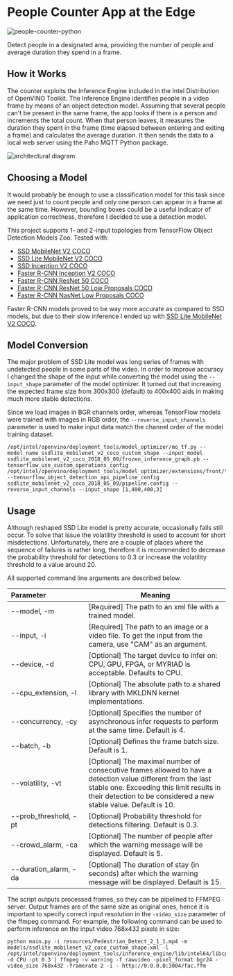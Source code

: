 # People Counter App at the Edge

![people-counter-python](./images/people-counter-image.png)

Detect people in a designated area, providing the number of people and average duration they spend in a frame.


## How it Works

The counter exploits the Inference Engine included in the Intel Distribution of OpenVINO Toolkit. The Inference Engine identifies people in a video frame by means of an object detection model. Assuming that several people can't be present in the same frame, the app looks if there is a person and increments the total count. When that person leaves, it measures the duration they spent in the frame (time elapsed between entering and exiting a frame) and calculates the average duration. It then sends the data to a local web server using the Paho MQTT Python package.

![architectural diagram](./images/arch_diagram.png)

## Choosing a Model

It would probably be enough to use a classification model for this task since we need just to count people and only one person can appear in a frame at the same time. However, bounding boxes could be a useful indicator of application correctness, therefore I decided to use a detection model. 

This project supports 1- and 2-input topologies from TensorFlow Object Detection Models Zoo. Tested with:
* [SSD MobileNet V2 COCO](http://download.tensorflow.org/models/object_detection/ssd_mobilenet_v2_coco_2018_03_29.tar.gz)
* [SSD Lite MobileNet V2 COCO](http://download.tensorflow.org/models/object_detection/ssdlite_mobilenet_v2_coco_2018_05_09.tar.gz)
* [SSD Inception V2 COCO](http://download.tensorflow.org/models/object_detection/ssd_inception_v2_coco_2018_01_28.tar.gz)
* [Faster R-CNN Inception V2 COCO](http://download.tensorflow.org/models/object_detection/faster_rcnn_inception_v2_coco_2018_01_28.tar.gz)
* [Faster R-CNN ResNet 50 COCO](http://download.tensorflow.org/models/object_detection/faster_rcnn_resnet50_coco_2018_01_28.tar.gz)
* [Faster R-CNN ResNet 50 Low Proposals COCO](http://download.tensorflow.org/models/object_detection/faster_rcnn_resnet50_lowproposals_coco_2018_01_28.tar.gz)
* [Faster R-CNN NasNet Low Proposals COCO](http://download.tensorflow.org/models/object_detection/faster_rcnn_nas_lowproposals_coco_2018_01_28.tar.gz)

Faster R-CNN models proved to be way more accurate as compared to SSD models, but due to their slow inference I ended up with [SSD Lite MobileNet V2 COCO](http://download.tensorflow.org/models/object_detection/ssdlite_mobilenet_v2_coco_2018_05_09.tar.gz).


## Model Conversion

The major problem of SSD Lite model was long series of frames with undetected people in some parts of the video. In order to improve accuracy I changed the shape of the input while converting the model using the `--input_shape` parameter of the model optimizer. It turned out that increasing the expected frame size from 300x300 (default) to 400x400 aids in making much more stable detections.

Since we load images in BGR channels order, whereas TensorFlow models were trained with images in RGB order, the `--reverse_input_channels` parameter is used to make input data match the channel order of the model training dataset.

```
/opt/intel/openvino/deployment_tools/model_optimizer/mo_tf.py --model_name ssdlite_mobilenet_v2_coco_custom_shape --input_model  ssdlite_mobilenet_v2_coco_2018_05_09/frozen_inference_graph.pb --tensorflow_use_custom_operations_config /opt/intel/openvino/deployment_tools/model_optimizer/extensions/front/tf/ssd_v2_support.json --tensorflow_object_detection_api_pipeline_config ssdlite_mobilenet_v2_coco_2018_05_09/pipeline.config --reverse_input_channels --input_shape [1,400,400,3]
```

## Usage

Although reshaped SSD Lite model is pretty accurate, occasionally fails still occur. To solve that issue the volatility threshold is used to account for short misdetections. Unfortunately, there are a couple of places where the sequence of failures is rather long, therefore it is recommended to decrease the probability threshold for detections to 0.3 or increase the volatility threshold to a value around 20.

All supported command line arguments are described below.

Parameter&nbsp;&nbsp;&nbsp;&nbsp;&nbsp;&nbsp;&nbsp;&nbsp;&nbsp;&nbsp;&nbsp;&nbsp;&nbsp;&nbsp;&nbsp;&nbsp;&nbsp;&nbsp;&nbsp; | Meaning 
------------ | ------ 
--model, -m | [Required] The path to an xml file with a trained model.
--input, -i | [Required] The path to an image or a video file. To get the input from the camera, use "CAM" as an argument.
--device, -d | [Optional] The target device to infer on: CPU, GPU, FPGA, or MYRIAD is acceptable. Defaults to CPU.
--cpu_extension, -l | [Optional] The absolute path to a shared library with MKLDNN kernel implementations.
--concurrency, -cy | [Optional] Specifies the number of asynchronous infer requests to perform at the same time. Default is 4.
--batch, -b | [Optional] Defines the frame batch size. Default is 1.
--volatility, -vt | [Optional] The maximal number of consecutive frames allowed to have a detection value different from the last stable one. Exceeding this limit results in their detection to be considered a new stable value. Default is 10.
--prob_threshold, -pt | [Optional] Probability threshold for detections filtering. Default is 0.3.
--crowd_alarm, -ca | [Optional] The number of people after which the warning message will be displayed. Default is 5.
--duration_alarm, -da | [Optional] The duration of stay (in seconds) after which the warning message will be displayed. Default is 15.

The script outputs processed frames, so they can be pipelined to FFMPEG server. Output frames are of the same size as original ones, hence it is important to specify correct input resolution in the `-video_size` parameter of the ffmpeg command. For example, the following command can be used to perform inference on the input video 768x432 pixels in size:
```
python main.py -i resources/Pedestrian_Detect_2_1_1.mp4 -m models/ssdlite_mobilenet_v2_coco_custom_shape.xml -l /opt/intel/openvino/deployment_tools/inference_engine/lib/intel64/libcpu_extension_sse4.so -d CPU -pt 0.3 | ffmpeg -v warning -f rawvideo -pixel_format bgr24 -video_size 768x432 -framerate 2 -i - http://0.0.0.0:3004/fac.ffm
```



